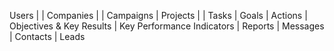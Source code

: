 Users
|
| Companies
    |
    | Campaigns
        | Projects
            |
            | Tasks
            | Goals
            | Actions
            | Objectives & Key Results
                | Key Performance Indicators
        | Reports
        | Messages
        | Contacts
        | Leads
